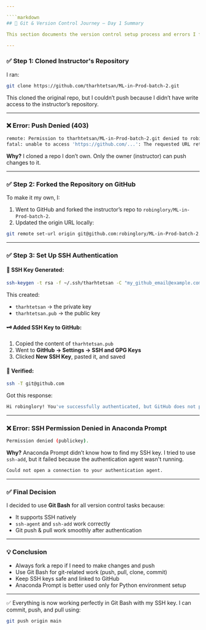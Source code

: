 ```yaml
---

````markdown
## 🔧 Git & Version Control Journey — Day 1 Summary

This section documents the version control setup process and errors I faced while starting the *Machine Learning in Production* course.

---
```


### ✅ Step 1: Cloned Instructor's Repository

I ran:

```bash
git clone https://github.com/tharhtetsan/ML-in-Prod-batch-2.git
````

This cloned the original repo, but I couldn’t push because I didn’t have write access to the instructor’s repository.

---

### ❌ Error: Push Denied (403)

```bash
remote: Permission to tharhtetsan/ML-in-Prod-batch-2.git denied to robinglory.
fatal: unable to access 'https://github.com/...': The requested URL returned error: 403
```

**Why?**
I cloned a repo I don’t own. Only the owner (instructor) can push changes to it.

---

### ✅ Step 2: Forked the Repository on GitHub

To make it my own, I:

1. Went to GitHub and forked the instructor’s repo to `robinglory/ML-in-Prod-batch-2`.
2. Updated the origin URL locally:

```bash
git remote set-url origin git@github.com:robinglory/ML-in-Prod-batch-2.git
```

---

### ✅ Step 3: Set Up SSH Authentication

#### 🔑 SSH Key Generated:

```bash
ssh-keygen -t rsa -f ~/.ssh/tharhtetsan -C "my_github_email@example.com"
```

This created:

* `tharhtetsan` → the private key
* `tharhtetsan.pub` → the public key

#### 🗝 Added SSH Key to GitHub:

1. Copied the content of `tharhtetsan.pub`
2. Went to **GitHub → Settings → SSH and GPG Keys**
3. Clicked **New SSH Key**, pasted it, and saved

#### 🧪 Verified:

```bash
ssh -T git@github.com
```

Got this response:

```bash
Hi robinglory! You've successfully authenticated, but GitHub does not provide shell access.
```

---

### ❌ Error: SSH Permission Denied in Anaconda Prompt

```bash
Permission denied (publickey).
```

**Why?**
Anaconda Prompt didn’t know how to find my SSH key. I tried to use `ssh-add`, but it failed because the authentication agent wasn't running.

```bash
Could not open a connection to your authentication agent.
```

---

### ✅ Final Decision

I decided to use **Git Bash** for all version control tasks because:

* It supports SSH natively
* `ssh-agent` and `ssh-add` work correctly
* Git push & pull work smoothly after authentication

---

### 💡 Conclusion

* Always fork a repo if I need to make changes and push
* Use Git Bash for git-related work (push, pull, clone, commit)
* Keep SSH keys safe and linked to GitHub
* Anaconda Prompt is better used only for Python environment setup

---

✅ Everything is now working perfectly in Git Bash with my SSH key. I can commit, push, and pull using:


```bash
git push origin main
```

